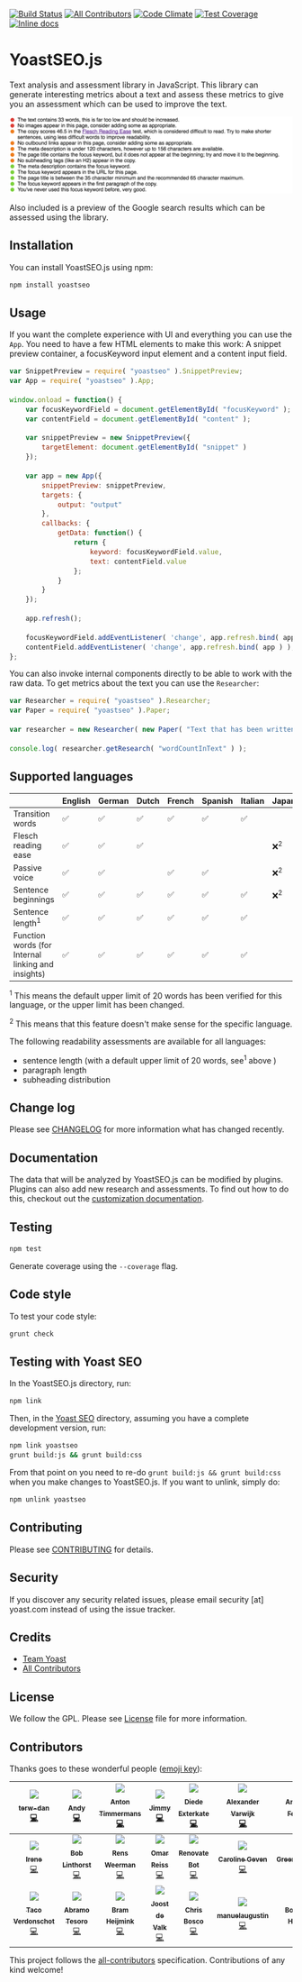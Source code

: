 [![Build Status](https://travis-ci.org/Yoast/YoastSEO.js.svg?branch=master)](https://travis-ci.org/Yoast/js-text-analysis)
[![All Contributors](https://img.shields.io/badge/all_contributors-21-orange.svg?style=flat-square)](#contributors)
[![Code Climate](https://codeclimate.com/repos/5524f75d69568028f6000fda/badges/f503961401819f93c64c/gpa.svg)](https://codeclimate.com/repos/5524f75d69568028f6000fda/feed)
[![Test Coverage](https://codeclimate.com/repos/5524f75d69568028f6000fda/badges/f503961401819f93c64c/coverage.svg)](https://codeclimate.com/repos/5524f75d69568028f6000fda/coverage)
[![Inline docs](http://inch-ci.org/github/yoast/yoastseo.js.svg?branch=master)](http://inch-ci.org/github/yoast/yoastseo.js)

# YoastSEO.js

Text analysis and assessment library in JavaScript. This library can generate interesting metrics about a text and assess these metrics to give you an assessment which can be used to improve the text.

![Screenshot of the assessment of the given text](/images/assessment.png?raw=true)

Also included is a preview of the Google search results which can be assessed using the library.

## Installation

You can install YoastSEO.js using npm:

```bash
npm install yoastseo
```

## Usage

If you want the complete experience with UI and everything you can use the `App`. You need to have a few HTML elements to make this work: A snippet preview container, a focusKeyword input element and a content input field.

```js
var SnippetPreview = require( "yoastseo" ).SnippetPreview;
var App = require( "yoastseo" ).App;

window.onload = function() {
	var focusKeywordField = document.getElementById( "focusKeyword" );
	var contentField = document.getElementById( "content" );

	var snippetPreview = new SnippetPreview({
		targetElement: document.getElementById( "snippet" )
	});

	var app = new App({
		snippetPreview: snippetPreview,
		targets: {
			output: "output"
		},
		callbacks: {
			getData: function() {
				return {
					keyword: focusKeywordField.value,
					text: contentField.value
				};
			}
		}
	});

	app.refresh();

	focusKeywordField.addEventListener( 'change', app.refresh.bind( app ) );
	contentField.addEventListener( 'change', app.refresh.bind( app ) );
};
```

You can also invoke internal components directly to be able to work with the raw data. To get metrics about the text you can use the `Researcher`:

```js
var Researcher = require( "yoastseo" ).Researcher;
var Paper = require( "yoastseo" ).Paper;

var researcher = new Researcher( new Paper( "Text that has been written" ) );

console.log( researcher.getResearch( "wordCountInText" ) );
```

## Supported languages
|                     | English | German | Dutch | French | Spanish  | Italian | Japanese | Portuguese |
|---------------------|---------|--------|-------|--------|---------|---------|----------|----------|
| Transition words    | ✅      | ✅     | ✅    | ✅      | ✅       | ✅       |          |          |
| Flesch reading ease  | ✅      | ✅     | ✅    |        |         |         | ❌<sup>2</sup>        |          |
| Passive voice       | ✅      | ✅     |       | ✅     | ✅       |         | ❌<sup>2</sup>        |          |
| Sentence beginnings | ✅      | ✅     | ✅    | ✅     | ✅       | ✅       | ❌<sup>2</sup>        |          |
| Sentence length<sup>1</sup>     | ✅      | ✅     | ✅    | ✅     | ✅       | ✅       |          |          |
| Function words (for Internal linking and insights)      | ✅      | ✅     | ✅    | ✅     | ✅       | ✅       |          |          |

<sup>1</sup> This means the default upper limit of 20 words has been verified for this language, or the upper limit has been changed.

<sup>2</sup> This means that this feature doesn't make sense for the specific language.

The following readability assessments are available for all languages: 
- sentence length (with a default upper limit of 20 words, see<sup>1</sup> above )
- paragraph length
- subheading distribution

## Change log

Please see [CHANGELOG](CHANGELOG.md) for more information what has changed recently.

## Documentation

The data that will be analyzed by YoastSEO.js can be modified by plugins. Plugins can also add new research and assessments. To find out how to do this, checkout out the [customization documentation](./docs/Customization.md).

## Testing

```bash
npm test
```

Generate coverage using the `--coverage` flag.

## Code style

To test your code style:

```bash
grunt check
```

## Testing with Yoast SEO

In the YoastSEO.js directory, run:

```bash
npm link
```

Then, in the [Yoast SEO](https://github.com/Yoast/wordpress-seo) directory, assuming you have a complete development version, run:

```bash
npm link yoastseo
grunt build:js && grunt build:css
```

From that point on you need to re-do `grunt build:js && grunt build:css` when you make changes to YoastSEO.js. If you want to unlink, simply do:

```bash
npm unlink yoastseo
```

## Contributing

Please see [CONTRIBUTING](.github/CONTRIBUTING.md) for details.

## Security

If you discover any security related issues, please email security [at] yoast.com instead of using the issue tracker.

## Credits

- [Team Yoast](https://github.com/orgs/Yoast/people)
- [All Contributors](https://github.com/Yoast/YoastSEO.js/graphs/contributors)

## License

We follow the GPL. Please see [License](LICENSE) file for more information.

## Contributors

Thanks goes to these wonderful people ([emoji key](https://github.com/kentcdodds/all-contributors#emoji-key)):

<!-- ALL-CONTRIBUTORS-LIST:START - Do not remove or modify this section -->
<!-- prettier-ignore -->
| [<img src="https://avatars2.githubusercontent.com/u/11272096?v=4" width="100px;"/><br /><sub><b>terw-dan</b></sub>](https://github.com/terw-dan)<br />[💻](https://github.com/Yoast/YoastSEO.js/commits?author=terw-dan "Code") | [<img src="https://avatars0.githubusercontent.com/u/325040?v=4" width="100px;"/><br /><sub><b>Andy</b></sub>](https://github.com/andizer)<br />[💻](https://github.com/Yoast/YoastSEO.js/commits?author=andizer "Code") | [<img src="https://avatars3.githubusercontent.com/u/584693?v=4" width="100px;"/><br /><sub><b>Anton Timmermans</b></sub>](https://github.com/atimmer)<br />[💻](https://github.com/Yoast/YoastSEO.js/commits?author=atimmer "Code") | [<img src="https://avatars2.githubusercontent.com/u/4181340?v=4" width="100px;"/><br /><sub><b>Jimmy</b></sub>](https://github.com/jcomack)<br />[💻](https://github.com/Yoast/YoastSEO.js/commits?author=jcomack "Code") | [<img src="https://avatars0.githubusercontent.com/u/5352634?v=4" width="100px;"/><br /><sub><b>Diede Exterkate</b></sub>](https://github.com/diedexx)<br />[💻](https://github.com/Yoast/YoastSEO.js/commits?author=diedexx "Code") | [<img src="https://avatars1.githubusercontent.com/u/327697?v=4" width="100px;"/><br /><sub><b>Alexander Varwijk</b></sub>](https://github.com/Kingdutch)<br />[💻](https://github.com/Yoast/YoastSEO.js/commits?author=Kingdutch "Code") | [<img src="https://avatars1.githubusercontent.com/u/1682452?v=4" width="100px;"/><br /><sub><b>Andrea Fercia</b></sub>](https://github.com/afercia)<br />[💻](https://github.com/Yoast/YoastSEO.js/commits?author=afercia "Code") |
| :---: | :---: | :---: | :---: | :---: | :---: | :---: |
| [<img src="https://avatars3.githubusercontent.com/u/17744553?v=4" width="100px;"/><br /><sub><b>Irene</b></sub>](https://github.com/IreneStr)<br />[💻](https://github.com/Yoast/YoastSEO.js/commits?author=IreneStr "Code") | [<img src="https://avatars3.githubusercontent.com/u/11849359?v=4" width="100px;"/><br /><sub><b>Bob Linthorst</b></sub>](https://github.com/boblinthorst)<br />[💻](https://github.com/Yoast/YoastSEO.js/commits?author=boblinthorst "Code") | [<img src="https://avatars3.githubusercontent.com/u/7293908?v=4" width="100px;"/><br /><sub><b>Rens Weerman</b></sub>](https://github.com/rensw90)<br />[💻](https://github.com/Yoast/YoastSEO.js/commits?author=rensw90 "Code") | [<img src="https://avatars2.githubusercontent.com/u/1488816?v=4" width="100px;"/><br /><sub><b>Omar Reiss</b></sub>](https://yoast.com/about-us/omar-reiss/)<br />[💻](https://github.com/Yoast/YoastSEO.js/commits?author=omarreiss "Code") | [<img src="https://avatars0.githubusercontent.com/u/25180681?v=4" width="100px;"/><br /><sub><b>Renovate Bot</b></sub>](https://renovateapp.com)<br />[💻](https://github.com/Yoast/YoastSEO.js/commits?author=renovate-bot "Code") | [<img src="https://avatars2.githubusercontent.com/u/8614579?v=4" width="100px;"/><br /><sub><b>Caroline Geven</b></sub>](https://github.com/CarolineGeven)<br />[💻](https://github.com/Yoast/YoastSEO.js/commits?author=CarolineGeven "Code") | [<img src="https://avatars1.githubusercontent.com/u/14790466?v=4" width="100px;"/><br /><sub><b>Greenkeeper</b></sub>](https://greenkeeper.io/)<br />[💻](https://github.com/Yoast/YoastSEO.js/commits?author=greenkeeperio-bot "Code") |
| [<img src="https://avatars0.githubusercontent.com/u/5147598?v=4" width="100px;"/><br /><sub><b>Taco Verdonschot</b></sub>](http://yoast.com)<br />[💻](https://github.com/Yoast/YoastSEO.js/commits?author=tacoverdo "Code") | [<img src="https://avatars1.githubusercontent.com/u/8989863?v=4" width="100px;"/><br /><sub><b>Abramo Tesoro</b></sub>](https://github.com/Nostrabramus)<br />[💻](https://github.com/Yoast/YoastSEO.js/commits?author=Nostrabramus "Code") | [<img src="https://avatars1.githubusercontent.com/u/27723443?v=4" width="100px;"/><br /><sub><b>Bram Heijmink</b></sub>](https://github.com/BramHeijmink)<br />[💻](https://github.com/Yoast/YoastSEO.js/commits?author=BramHeijmink "Code") | [<img src="https://avatars0.githubusercontent.com/u/487629?v=4" width="100px;"/><br /><sub><b>Joost de Valk</b></sub>](http://yoast.com/)<br />[💻](https://github.com/Yoast/YoastSEO.js/commits?author=jdevalk "Code") | [<img src="https://avatars3.githubusercontent.com/u/308032?v=4" width="100px;"/><br /><sub><b>Chris Bosco</b></sub>](https://github.com/cbosco)<br />[💻](https://github.com/Yoast/YoastSEO.js/commits?author=cbosco "Code") | [<img src="https://avatars1.githubusercontent.com/u/27805437?v=4" width="100px;"/><br /><sub><b>manuelaugustin</b></sub>](https://github.com/manuelaugustin)<br />[💻](https://github.com/Yoast/YoastSEO.js/commits?author=manuelaugustin "Code") | [<img src="https://avatars3.githubusercontent.com/u/7839537?v=4" width="100px;"/><br /><sub><b>Boo Kai Hsien</b></sub>](http://chrisboo.com)<br />[💻](https://github.com/Yoast/YoastSEO.js/commits?author=chrisboo "Code") |
<!-- ALL-CONTRIBUTORS-LIST:END -->

This project follows the [all-contributors](https://github.com/kentcdodds/all-contributors) specification. Contributions of any kind welcome!